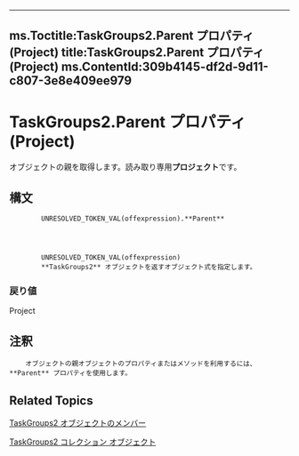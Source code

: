 

---
ms.Toctitle:TaskGroups2.Parent プロパティ (Project)
title:TaskGroups2.Parent プロパティ (Project)
ms.ContentId:309b4145-df2d-9d11-c807-3e8e409ee979
---
# TaskGroups2.Parent プロパティ (Project)




オブジェクトの親を取得します。読み取り専用**プロジェクト**です。

## 構文

            UNRESOLVED_TOKEN_VAL(offexpression).**Parent**




            UNRESOLVED_TOKEN_VAL(offexpression)
            **TaskGroups2** オブジェクトを返すオブジェクト式を指定します。

### 戻り値
Project





## 注釈

        オブジェクトの親オブジェクトのプロパティまたはメソッドを利用するには、**Parent** プロパティを使用します。




## Related Topics

[TaskGroups2 オブジェクトのメンバー](01d23ee9-94e8-0b08-bddf-c7f24fbd3a00.md)

[TaskGroups2 コレクション オブジェクト](08346fd5-3dbd-23ea-9dc8-c2361ce043f4.md)




